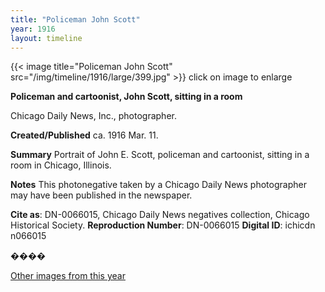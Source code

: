 ```yaml
---
title: "Policeman John Scott"
year: 1916
layout: timeline
---
```


{{< image title="Policeman John Scott" src="/img/timeline/1916/large/399.jpg" >}}
click on image to enlarge

__**Policeman and cartoonist, John Scott, sitting in a room**__

Chicago Daily News, Inc., photographer.

**Created/Published**
ca. 1916 Mar. 11.

**Summary**
Portrait of John E. Scott, policeman and cartoonist, sitting in a room in Chicago, Illinois.

**Notes**
This photonegative taken by a Chicago Daily News photographer may have been published in the newspaper.

__Cite as__: DN-0066015, Chicago Daily News negatives collection, Chicago Historical Society.
__Reproduction Number__: DN-0066015
__Digital ID__: ichicdn n066015

���� 

[Other images from this year](/historical/timeline/1916)